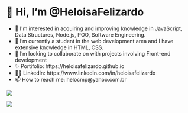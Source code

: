 <h1>👋 Hi, I’m @HeloisaFelizardo </h1>
<ul>
  <li> 👀 I'm interested in acquiring and improving knowledge in JavaScript, Data Structures, Node.js, POO, Software Engineering.</li>
  <li> 🌱 I’m currently a student in the web development area and I have extensive knowledge in HTML, CSS.</li>
  <li>  💞️ I’m looking to collaborate on with projects involving Front-end development</li>
  <li>✨ Portifolio: https://heloisafelizardo.github.io</li>
  <li>👩🏽 LinkedIn: https://www.linkedin.com/in/heloisafelizardo</li>
  <li>📫 How to reach me: helocmp@yahoo.com.br</li>
</ul>
<!---
HeloisaFelizardo/HeloisaFelizardo is a ✨ special ✨ repository because its `README.md` (this file) appears on your GitHub profile.
You can click the Preview link to take a look at your changes.
--->
<!-- <img align="center" src="https://github-readme-stats.vercel.app/api/top-langs/?username=HeloisaFelizardo&layout=compact&theme=material-palenight" /> -->

<a href="https://github.com/HeloisaFelizardo">
<img heigth="180em" src="https://github-readme-stats.vercel.app/api?username=HeloisaFelizardo&show_icons=true&theme=dracula&incluide_all_commits=true&count_private=true"/>
<p></p>
<img heigth="180em" src="https://github-readme-stats.vercel.app/api/top-langs/?username=HeloisaFelizardo&layout=compact&langs_count=16&theme=material-palenight"/> 
